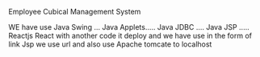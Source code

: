 Employee Cubical Management System

WE have use  Java Swing ... Java Applets..... Java JDBC .... Java JSP ..... Reactjs 
React with another code it deploy and we have use in the form of link 
Jsp we use url and also use Apache tomcate to localhost
